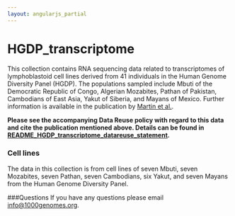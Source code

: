 ```yaml
---
layout: angularjs_partial
---
```

# HGDP_transcriptome 

This collection contains RNA sequencing data related to transcriptomes of lymphoblastoid cell lines derived from 41 individuals in the Human Genome Diversity Panel (HGDP).  The populations sampled include Mbuti of the Democratic Republic of Congo, Algerian Mozabites, Pathan of Pakistan, Cambodians of East Asia, Yakut of Siberia, and Mayans of Mexico. 
Further information is available in the publication by [Martin et al.](https://doi.org/10.1371/journal.pgen.1004549). 

**Please see the accompanying Data Reuse policy with regard to this data and cite the publication mentioned above. Details can be found in [README_HGDP_transcriptome_datareuse_statement](http://ftp.1000genomes.ebi.ac.uk/vol1/ftp/data_collections/HGDP_transcriptome/README_HGDP_transcriptome_datareuse_statement.md).**

### Cell lines
The data in this collection is from cell lines of seven Mbuti, seven Mozabites, seven Pathan, seven Cambodians, six Yakut, and seven Mayans from the Human Genome Diversity Panel. 

###Questions
If you have any questions please email info@1000genomes.org.

